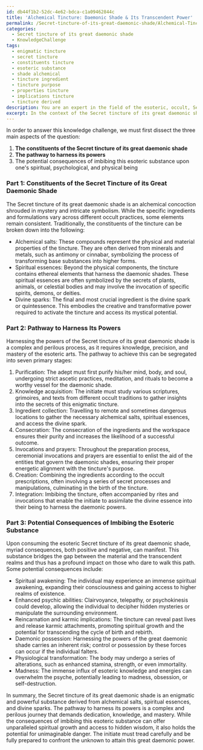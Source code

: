 ```yaml
---
id: db44f1b2-52dc-4e62-bdca-c1a09462844c
title: 'Alchemical Tincture: Daemonic Shade & Its Transcendent Power'
permalink: /Secret-tincture-of-its-great-daemonic-shade/Alchemical-Tincture-Daemonic-Shade-Its-Transcendent-Power/
categories:
  - Secret tincture of its great daemonic shade
  - KnowledgeChallenge
tags:
  - enigmatic tincture
  - secret tincture
  - constituents tincture
  - esoteric substance
  - shade alchemical
  - tincture ingredient
  - tincture purpose
  - properties tincture
  - implications tincture
  - tincture derived
description: You are an expert in the field of the esoteric, occult, Secret tincture of its great daemonic shade and Education. You are a writer of tests, challenges, books and deep knowledge on Secret tincture of its great daemonic shade for initiates and students to gain deep insights and understanding from. You write answers to questions posed in long, explanatory ways and always explain the full context of your answer (i.e., related concepts, formulas, examples, or history), as well as the step-by-step thinking process you take to answer the challenges. Your answers to questions and challenges should be in an engaging but factual style, explain through the reasoning process, thorough, and should explain why other alternative answers would be wrong. Summarize the key themes, ideas, and conclusions at the end.
excerpt: In the context of the Secret tincture of its great daemonic shade, identify the constituents of the tincture, the pathway to harness its powers, and elucidate the potential consequences of imbibing this esoteric substance upon one's spiritual, psychological, and physical being.
---
```

In order to answer this knowledge challenge, we must first dissect the three main aspects of the question: 

1. **The constituents of the Secret tincture of its great daemonic shade**
2. **The pathway to harness its powers**
3. The potential consequences of imbibing this esoteric substance upon one's spiritual, psychological, and physical being

### Part 1: Constituents of the Secret Tincture of its Great Daemonic Shade

The Secret tincture of its great daemonic shade is an alchemical concoction shrouded in mystery and intricate symbolism. While the specific ingredients and formulations vary across different occult practices, some elements remain consistent. Traditionally, the constituents of the tincture can be broken down into the following:

- Alchemical salts: These compounds represent the physical and material properties of the tincture. They are often derived from minerals and metals, such as antimony or cinnabar, symbolizing the process of transforming base substances into higher forms.
- Spiritual essences: Beyond the physical components, the tincture contains ethereal elements that harness the daemonic shades. These spiritual essences are often symbolized by the secrets of plants, animals, or celestial bodies and may involve the invocation of specific spirits, demons, or deities.
- Divine sparks: The final and most crucial ingredient is the divine spark or quintessence. This embodies the creative and transformative power required to activate the tincture and access its mystical potential.

### Part 2: Pathway to Harness Its Powers

Harnessing the powers of the Secret tincture of its great daemonic shade is a complex and perilous process, as it requires knowledge, precision, and mastery of the esoteric arts. The pathway to achieve this can be segregated into seven primary stages: 

1. Purification: The adept must first purify his/her mind, body, and soul, undergoing strict ascetic practices, meditation, and rituals to become a worthy vessel for the daemonic shade.
2. Knowledge acquisition: The initiate must study various scriptures, grimoires, and texts from different occult traditions to gather insights into the secrets of this enigmatic tincture.
3. Ingredient collection: Travelling to remote and sometimes dangerous locations to gather the necessary alchemical salts, spiritual essences, and access the divine spark.
4. Consecration: The consecration of the ingredients and the workspace ensures their purity and increases the likelihood of a successful outcome.
5. Invocations and prayers: Throughout the preparation process, ceremonial invocations and prayers are essential to enlist the aid of the entities that govern the daemonic shades, ensuring their proper energetic alignment with the tincture's purpose.
6. Creation: Combining the ingredients according to the occult prescriptions, often involving a series of secret processes and manipulations, culminating in the birth of the tincture.
7. Integration: Imbibing the tincture, often accompanied by rites and invocations that enable the initiate to assimilate the divine essence into their being to harness the daemonic powers.

### Part 3: Potential Consequences of Imbibing the Esoteric Substance

Upon consuming the esoteric Secret tincture of its great daemonic shade, myriad consequences, both positive and negative, can manifest. This substance bridges the gap between the material and the transcendent realms and thus has a profound impact on those who dare to walk this path. Some potential consequences include:

- Spiritual awakening: The individual may experience an immense spiritual awakening, expanding their consciousness and gaining access to higher realms of existence.
- Enhanced psychic abilities: Clairvoyance, telepathy, or psychokinesis could develop, allowing the individual to decipher hidden mysteries or manipulate the surrounding environment.
- Reincarnation and karmic implications: The tincture can reveal past lives and release karmic attachments, promoting spiritual growth and the potential for transcending the cycle of birth and rebirth.
- Daemonic possession: Harnessing the powers of the great daemonic shade carries an inherent risk; control or possession by these forces can occur if the individual falters.
- Physiological transformation: The body may undergo a series of alterations, such as enhanced stamina, strength, or even immortality.
- Madness: The immense influx of esoteric knowledge and energies can overwhelm the psyche, potentially leading to madness, obsession, or self-destruction.

In summary, the Secret tincture of its great daemonic shade is an enigmatic and powerful substance derived from alchemical salts, spiritual essences, and divine sparks. The pathway to harness its powers is a complex and perilous journey that demands dedication, knowledge, and mastery. While the consequences of imbibing this esoteric substance can offer unparalleled spiritual growth and access to hidden wisdom, it also holds the potential for unimaginable danger. The initiate must tread carefully and be fully prepared to confront the unknown to attain this great daemonic power.
